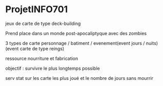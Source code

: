 # ProjetINFO701

jeux de carte de type deck-building

Prend place dans un monde post-apocaliptyque avec des zombies

3 types de carte personnage / batiment / evenement(event jours / nuits)(event carte de type reings)

ressource nourriture et fabrication

objectif : survivre le plus longtemps possible

serv stat sur les carte les plus joué et le nombre de jours sans mourrir



